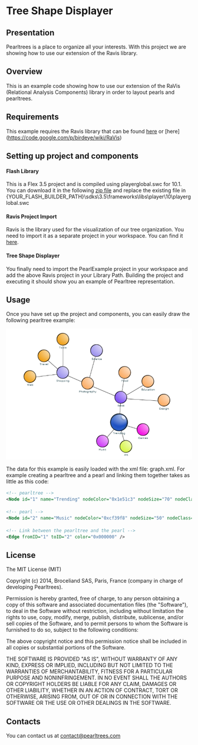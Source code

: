 # Tree Shape Displayer

## Presentation
Pearltrees is a place to organize all your interests. With this project we are 
showing how to use our extension of the Ravis library. 

## Overview
This is an example code showing how to use our extension of the RaVis (Relational 
Analysis Components) library in order to layout pearls and pearltrees.

## Requirements
This example requires the Ravis library that can be found [here](https://github.com/pearltrees/ravis) or [here] (https://code.google.com/p/birdeye/wiki/RaVis)

## Setting up project and components

#### Flash Library
This is a Flex 3.5 project and is compiled using playerglobal.swc for 10.1. You can
download it in the following [zip file](/readme/Playerglobal.10.1.zip) and replace the existing
file in {YOUR_FLASH_BUILDER_PATH}\sdks\3.5\frameworks\libs\player\10\playerglobal.swc

#### Ravis Project Import
Ravis is the library used for the visualization of our tree organization. You need to
import it as a separate project in your workspace. You can find it [here](https://github.com/pearltrees/ravis).

#### Tree Shape Displayer
You finally need to import the PearlExample project in your workspace and add the above
Ravis project in your Library Path. Building the project and executing it should show you
an example of Pearltree representation.

## Usage

Once you have set up the project and components, you can easily draw the following
pearltree example:

![Alt text](/readme/pearlExample.png?raw=true "Example Pearltree Representation")

The data for this example is easily loaded with the xml file: graph.xml.
For example creating a pearltree and a pearl and linking them together takes as little as
this code:

``` xml
<!-- pearltree -->
<Node id="1" name="Trending" nodeColor="0x1e51c3" nodeSize="70" nodeClass="earth" />

<!-- pearl -->
<Node id="2" name="Music" nodeColor="0xcf39f8" nodeSize="50" nodeClass="leaf"/>

<!-- Link between the pearltree and the pearl -->
<Edge fromID="1" toID="2" color="0x000000" />
```

## License

The MIT License (MIT)

Copyright (c) 2014, Broceliand SAS, Paris, France (company in charge of developing Pearltrees).

Permission is hereby granted, free of charge, to any person obtaining a copy
of this software and associated documentation files (the "Software"), to deal
in the Software without restriction, including without limitation the rights
to use, copy, modify, merge, publish, distribute, sublicense, and/or sell
copies of the Software, and to permit persons to whom the Software is
furnished to do so, subject to the following conditions:

The above copyright notice and this permission notice shall be included in all
copies or substantial portions of the Software.

THE SOFTWARE IS PROVIDED "AS IS", WITHOUT WARRANTY OF ANY KIND, EXPRESS OR
IMPLIED, INCLUDING BUT NOT LIMITED TO THE WARRANTIES OF MERCHANTABILITY,
FITNESS FOR A PARTICULAR PURPOSE AND NONINFRINGEMENT. IN NO EVENT SHALL THE
AUTHORS OR COPYRIGHT HOLDERS BE LIABLE FOR ANY CLAIM, DAMAGES OR OTHER
LIABILITY, WHETHER IN AN ACTION OF CONTRACT, TORT OR OTHERWISE, ARISING FROM,
OUT OF OR IN CONNECTION WITH THE SOFTWARE OR THE USE OR OTHER DEALINGS IN THE
SOFTWARE.

## Contacts

You can contact us at contact@pearltrees.com
